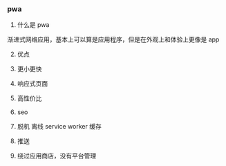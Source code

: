 ### pwa

1. 什么是 pwa

渐进式网络应用，基本上可以算是应用程序，但是在外观上和体验上更像是 app

2. 优点

1. 更小更快
2. 响应式页面
3. 高性价比
4. seo
5. 脱机 离线 service worker 缓存
6. 推送
7. 绕过应用商店，没有平台管理

```html

```